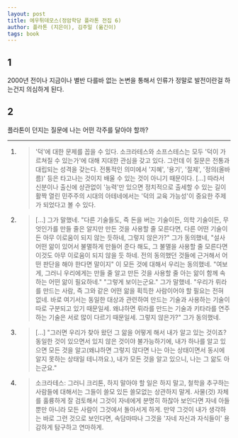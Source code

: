 ```yaml
---
layout: post
title: 에우튀데모스(정암학당 플라톤 전집 6)
author: 플라톤 (지은이), 김주일 (옮긴이)
tags: book
---
```


## 1
2000년 전이나 지금이나 별반 다를바 없는 논변을 통해서 인류가 정말로 발전이란걸 하는건지 의심하게 된다. 

## 2
플라톤이 던지는 질문에 나는 어떤 각주를 달아야 할까?


----

1. > '덕'에 대한 문제를 꼽을 수 있다. 소크라테스와 소프스테스는 모두 '덕이 가르쳐질 수 있는가'에 대해 지대한 관심을 갖고 있다. 그런데 이 질문은 전통과 대립되는 성격을 갖는다. 전통적인 의미에서 '지혜', '용기', '절제', '정의(올바름)' 등은 타고나는 것이지 배울 수 있는 것이 아니기 때문이다. [...] 따라서 신분이나 출신에 상관없이 '능력'만 있으면 정치적으로 출세할 수 있는 길이 활짝 열린 민주주의 시대의 아테네에서는 '덕의 교육 가능성'이 중요한 주제가 되었다고 볼 수 있다.

2. > [...] 그가 말했네. "다른 기술들도, 즉 돈을 버는 기술이든, 의학 기술이든, 무엇인가를 만들 줄은 알지만 만든 것을 사용할 줄 모른다면, 다른 어떤 기술이든 아무 이로움이 되지 않는 듯하네, 그렇지 않은가?" 그가 동의했네, "설사 어떤 앎이 있어서 불멸하게 만들어 준다 해도, 그 불멸을 사용할 줄 모른다면 이것도 아무 이로움이 되지 않을 듯 하네. 전의 동의했던 것들에 근거해서 어떤 판단을 해야 한다면 말이지" 이 모든 것에 대해서 우리는 동의했네. "여보게, 그러니 우리에게는 만들 줄 알고 만든 것을 사용할 줄 아는 앎이 함께 속하는 어떤 앎이 필요하네." "그렇게 보이는군요." 그가 말했네. "우리가 뤼라를 만드는 사람, 즉 그와 같은 어떤 앎을 획득한 사람이어야 할 필요는 전혀 없네. 바로 여기서는 동일한 대상과 관련하여 만드는 기술과 사용하는 기술이 따로 구분되고 있기 때문일세. 왜냐하면 뤼라를 만드는 기술과 키타라를 연주하는 기술은 서로 많이 다르기 때문일세. 그렇지 않은가?" 그가 동의했네.

3. > [...] "그러면 우리가 찾아 왔던 그 앎을 어떻게 해서 내가 알고 있는 것이죠? 동일한 것이 있으면서 있지 않은 것이야 불가능하기에, 내가 하나를 알고 있으면 모든 것을 알고(왜냐하면 그렇지 않다면 나는 아는 상태이면서 동시에 알지 못하는 상태일 테니까요.), 내가 모든 것을 알고 있으니, 나는 그 앎도 아는군요."

4. > 소크라테스: 그러니 크리톤, 하지 말아야 할 일은 하지 말고, 철학을 추구하는 사람들에 대해서는 그들이 쓸모 있든 쓸모없는 상관하지 말게. 사물(것) 자체를 훌륭하게 잘 검토해서 그것이 자네에게 분명히 하찮아 보인다면 자네 아들뿐만 아니라 모든 사람이 그것에서 돌아서게 하게. 만약 그것이 내가 생각하는 바로 그런 것으로 보인다면, 속담마따나 그것을 '자네 자신과 자식들이' 용감하게 탐구하고 연마하게.